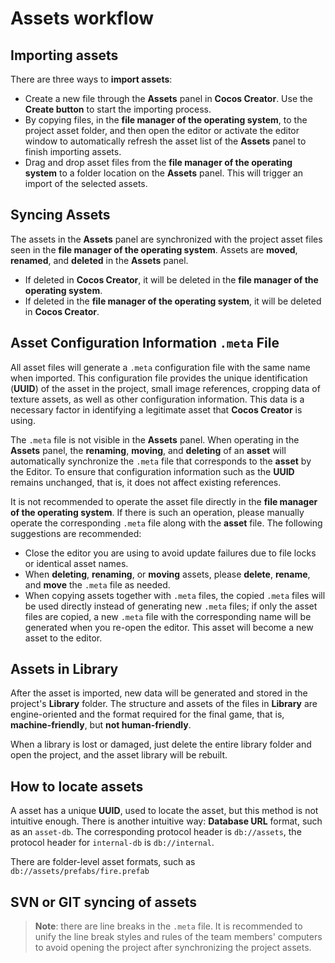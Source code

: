 # Assets workflow

## Importing assets

There are three ways to **import assets**:

- Create a new file through the **Assets** panel in __Cocos Creator__. Use the **Create button** to start the importing process.
- By copying files, in the **file manager of the operating system**, to the project asset folder, and then open the editor or activate the editor window to automatically refresh the asset list of the **Assets** panel to finish importing assets.
- Drag and drop asset files from the **file manager of the operating system** to a folder location on the **Assets** panel. This will trigger an import of the selected assets.

## Syncing Assets

The assets in the **Assets** panel are synchronized with the project asset files seen in the **file manager of the operating system**. Assets are **moved**, **renamed**, and **deleted** in the **Assets** panel.
- If deleted in __Cocos Creator__, it will be deleted in the **file manager of the operating system**.
- If deleted in the **file manager of the operating system**, it will be deleted in __Cocos Creator__.

## Asset Configuration Information `.meta` File

All asset files will generate a `.meta` configuration file with the same name when imported. This configuration file provides the unique identification (**UUID**) of the asset in the project, small image references, cropping data of texture assets, as well as other configuration information. This data is a necessary factor in identifying a legitimate asset that __Cocos Creator__ is using.

The `.meta` file is not visible in the **Assets** panel. When operating in the **Assets** panel, the **renaming**, **moving**, and **deleting** of an __asset__ will automatically synchronize the `.meta` file that corresponds to the __asset__ by the Editor. To ensure that configuration information such as the **UUID** remains unchanged, that is, it does not affect existing references.

It is not recommended to operate the asset file directly in the __file manager of the operating system__. If there is such an operation, please manually operate the corresponding `.meta` file along with the __asset__ file. The following suggestions are recommended:

- Close the editor you are using to avoid update failures due to file locks or identical asset names.
- When **deleting**, **renaming**, or **moving** assets, please **delete**, **rename**, and **move** the `.meta` file as needed.
- When copying assets together with `.meta` files, the copied `.meta` files will be used directly instead of generating new `.meta` files; if only the asset files are copied, a new `.meta` file with the corresponding name will be generated when you re-open the editor. This asset will become a new asset to the editor.

## Assets in Library

After the asset is imported, new data will be generated and stored in the project's **Library** folder. The structure and assets of the files in **Library** are engine-oriented and the format required for the final game, that is, __machine-friendly__, but __not human-friendly__.

When a library is lost or damaged, just delete the entire library folder and open the project, and the asset library will be rebuilt.

## How to locate assets

A asset has a unique **UUID**, used to locate the asset, but this method is not intuitive enough. There is another intuitive way: **Database URL** format, such as an `asset-db`. The corresponding protocol header is `db://assets`, the protocol header for `internal-db` is `db://internal`.

There are folder-level asset formats, such as `db://assets/prefabs/fire.prefab`

## SVN or GIT syncing of assets

> **Note**: there are line breaks in the `.meta` file. It is recommended to unify the line break styles and rules of the team members' computers to avoid opening the project after synchronizing the project assets.

